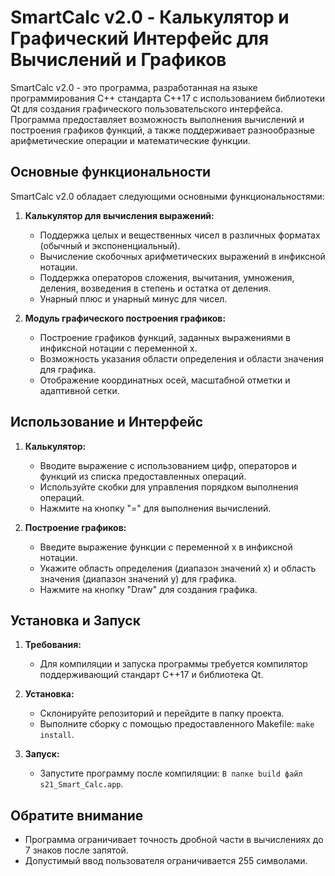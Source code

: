 # SmartCalc v2.0 - Калькулятор и Графический Интерфейс для Вычислений и Графиков

SmartCalc v2.0 - это программа, разработанная на языке программирования C++ стандарта C++17 с использованием библиотеки Qt для создания графического пользовательского интерфейса. Программа предоставляет возможность выполнения вычислений и построения графиков функций, а также поддерживает разнообразные арифметические операции и математические функции.

## Основные функциональности

SmartCalc v2.0 обладает следующими основными функциональностями:

1. **Калькулятор для вычисления выражений:**
   - Поддержка целых и вещественных чисел в различных форматах (обычный и экспоненциальный).
   - Вычисление скобочных арифметических выражений в инфиксной нотации.
   - Поддержка операторов сложения, вычитания, умножения, деления, возведения в степень и остатка от деления.
   - Унарный плюс и унарный минус для чисел.

2. **Модуль графического построения графиков:**
   - Построение графиков функций, заданных выражениями в инфиксной нотации с переменной x.
   - Возможность указания области определения и области значения для графика.
   - Отображение координатных осей, масштабной отметки и адаптивной сетки.

## Использование и Интерфейс

1. **Калькулятор:**
   - Вводите выражение с использованием цифр, операторов и функций из списка предоставленных операций.
   - Используйте скобки для управления порядком выполнения операций.
   - Нажмите на кнопку "=" для выполнения вычислений.

2. **Построение графиков:**
   - Введите выражение функции с переменной x в инфиксной нотации.
   - Укажите область определения (диапазон значений x) и область значения (диапазон значений y) для графика.
   - Нажмите на кнопку "Draw" для создания графика.

## Установка и Запуск

1. **Требования:**
   - Для компиляции и запуска программы требуется компилятор поддерживающий стандарт C++17 и библиотека Qt.

2. **Установка:**
   - Склонируйте репозиторий и перейдите в папку проекта.
   - Выполните сборку с помощью предоставленного Makefile: `make install`.

3. **Запуск:**
   - Запустите программу после компиляции: `В папке build файл s21_Smart_Calc.app`.

## Обратите внимание

- Программа ограничивает точность дробной части в вычислениях до 7 знаков после запятой.
- Допустимый ввод пользователя ограничивается 255 символами.
